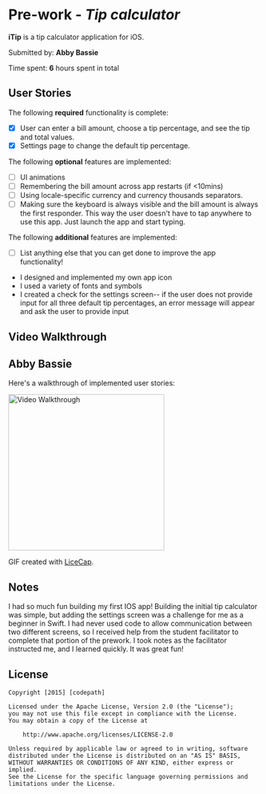 # Pre-work - *Tip calculator*

**iTip** is a tip calculator application for iOS.

Submitted by: **Abby Bassie**

Time spent: **6** hours spent in total

## User Stories

The following **required** functionality is complete:

* [x] User can enter a bill amount, choose a tip percentage, and see the tip and total values.
* [x] Settings page to change the default tip percentage.

The following **optional** features are implemented:
* [ ] UI animations
* [ ] Remembering the bill amount across app restarts (if <10mins)
* [ ] Using locale-specific currency and currency thousands separators.
* [ ] Making sure the keyboard is always visible and the bill amount is always the first responder. This way the user doesn't have to tap anywhere to use this app. Just launch the app and start typing.

The following **additional** features are implemented:

- [ ] List anything else that you can get done to improve the app functionality!
- I designed and implemented my own app icon
- I used a variety of fonts and symbols
- I created a check for the settings screen-- if the user does not provide input for all three default
    tip percentages, an error message will appear and ask the user to provide input 

## Video Walkthrough 
## Abby Bassie

Here's a walkthrough of implemented user stories:

<img src='http://i.imgur.com/CRIW0w2.gif?1' title='iTip' width='312' alt='Video Walkthrough' />

GIF created with [LiceCap](http://www.cockos.com/licecap/).

## Notes

I had so much fun building my first IOS app! Building the initial tip calculator was simple, but adding
the settings screen was a challenge for me as a beginner in Swift. I had never
used code to allow communication between two different screens, so I received help from the student
facilitator to complete that portion of the prework. I took notes as the facilitator instructed me,
and I learned quickly. It was great fun!

## License

    Copyright [2015] [codepath]

    Licensed under the Apache License, Version 2.0 (the "License");
    you may not use this file except in compliance with the License.
    You may obtain a copy of the License at

        http://www.apache.org/licenses/LICENSE-2.0

    Unless required by applicable law or agreed to in writing, software
    distributed under the License is distributed on an "AS IS" BASIS,
    WITHOUT WARRANTIES OR CONDITIONS OF ANY KIND, either express or implied.
    See the License for the specific language governing permissions and
    limitations under the License.
